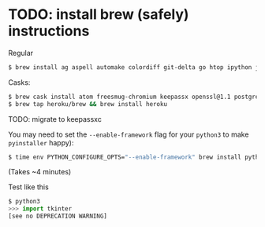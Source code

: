 # TODO: install brew (safely) instructions

Regular
```bash
$ brew install ag aspell automake colordiff git-delta go htop ipython jq macvim postgresql ruby sqlite tcl-tk tree vim
```

Casks:
```bash
$ brew cask install atom freesmug-chromium keepassx openssl@1.1 postgres soundflower soundflowerbed transmission tunnelblick virtualbox visual-studio-code vlc
$ brew tap heroku/brew && brew install heroku
```
TODO: migrate to keepassxc

You may need to set the `--enable-framework` flag for your `python3` to make `pyinstaller` happy):
```bash
$ time env PYTHON_CONFIGURE_OPTS="--enable-framework" brew install python3
```
(Takes ~4 minutes)

Test like this
```python
$ python3
>>> import tkinter
[see no DEPRECATION WARNING]
```
